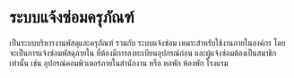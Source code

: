# ระบบแจ้งซ่อมครุภัณฑ์

เป็นระบบบริหารงานพัสดุและครุภัณฑ์ รวมกับ ระบบแจ้งซ่อม เหมาะสำหรับใช้งานภายในองค์กร โดยจะเป็นการแจ้งซ่อมพัสดุภายใน ที่ต้องมีการลงทะเบียนอุปกรณ์ก่อน
และผู้แจ้งซ่อมต้องเป็นสมาชิกเท่านั้น เช่น อุปกรณ์คอมพิวเตอร์ภายในสำนักงาน หรือ หอพัก ห้องพัก โรงแรม

